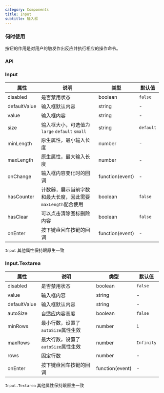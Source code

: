 ```yaml
---
category: Components
title: Input
subtitle: 输入框
---
```


### 何时使用
按钮的作用是对用户的触发作出反应并执行相应的操作命令。

### API

### Input

| 属性 | 说明 | 类型 | 默认值 |
| --- | --- | --- | --- |
| disabled | 是否禁用状态 | boolean | `false` |
| defaultValue | 输入框默认内容 | string | - |
| value | 输入框内容 | string | - |
| size | 输入框大小，可选值为 `large` `default` `small` | string | `default` |
| minLength | 原生属性，最小输入长度 | number | - |
| maxLength | 原生属性，最大输入长度 | number | - |
| onChange | 输入框内容变化时的回调 | function(event) | - |
| hasCounter | 计数器，展示当前字数和最大长度，因此需要`maxLength`配合使用 | boolean | `false` |
| hasClear | 可以点击清除图标删除内容 | boolean | `false` |
| onEnter | 按下键盘回车按键的回调 | function(event) | - |

`Input` 其他属性保持跟原生一致

### Input.Textarea

| 属性 | 说明 | 类型 | 默认值 |
| --- | --- | --- | --- |
| disabled | 是否禁用状态 | boolean | `false` |
| value | 输入框内容 | string | - |
| defaultValue | 输入框默认内容 | string | - |
| autoSize | 自适应内容高度 | boolean | `false` |
| minRows | 最小行数，设置了`autoSize`属性生效 | number | `1` |
| maxRows | 最大行数，设置了`autoSize`属性生效 | number | `Infinity` |
| rows | 固定行数 | number | - |
| onEnter | 按下键盘回车按键的回调 | function(event) | - |

`Input.Textarea` 其他属性保持跟原生一致
